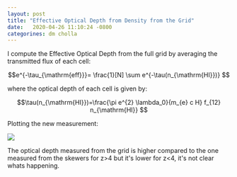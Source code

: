 ```yaml
---
layout: post
title: "Effective Optical Depth from Density from the Grid"
date:   2020-04-26 11:10:24 -0800
categorines: dm cholla
---
```



I compute the Effective Optical Depth from the full grid by averaging the transmitted flux of each cell:


$$e^{-\tau_{\mathrm{eff}}}= \frac{1}[N] \sum e^{-\tau(n_{\mathrm{HI}})} $$

where the optical depth of each cell is given by:

$$\tau(n_{\mathrm{HI}})=\frac{\pi e^{2} \lambda_0}{m_{e}  c H} f_{12} n_{\mathrm{HI}}  $$

Plotting the new measurement:


<img src="{{ site.url }}assets/images/optical_depth_uvb_log_grid.png"> 

The optical depth measured from the grid is higher compared to the one measured from the skewers for z>4 but it's lower for z<4, it's not clear whats happening.

